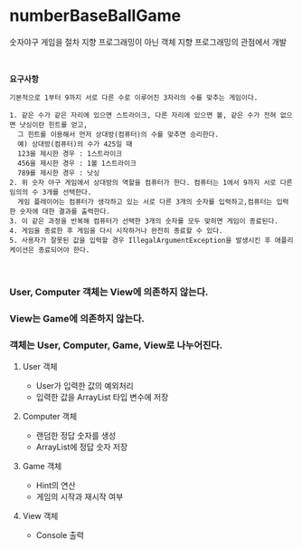 # numberBaseBallGame
숫자야구 게임을 절차 지향 프로그래밍이 아닌 객체 지향 프로그래밍의 관점에서 개발

<br>

**요구사항**
```
기본적으로 1부터 9까지 서로 다른 수로 이루어진 3자리의 수를 맞추는 게임이다.

1. 같은 수가 같은 자리에 있으면 스트라이크, 다른 자리에 있으면 볼, 같은 수가 전혀 없으면 낫싱이란 힌트를 얻고,
  그 힌트를 이용해서 먼저 상대방(컴퓨터)의 수를 맞추면 승리한다.
  예) 상대방(컴퓨터)의 수가 425일 때
  123을 제시한 경우 : 1스트라이크
  456을 제시한 경우 : 1볼 1스트라이크
  789를 제시한 경우 : 낫싱
2. 위 숫자 야구 게임에서 상대방의 역할을 컴퓨터가 한다. 컴퓨터는 1에서 9까지 서로 다른 임의의 수 3개를 선택한다.
  게임 플레이어는 컴퓨터가 생각하고 있는 서로 다른 3개의 숫자를 입력하고,컴퓨터는 입력한 숫자에 대한 결과를 출력한다.
3. 이 같은 과정을 반복해 컴퓨터가 선택한 3개의 숫자를 모두 맞히면 게임이 종료된다.
4. 게임을 종료한 후 게임을 다시 시작하거나 완전히 종료할 수 있다.
5. 사용자가 잘못된 값을 입력할 경우 IllegalArgumentException을 발생시킨 후 애플리케이션은 종료되어야 한다.

```

<br>

### User, Computer 객체는 View에 의존하지 않는다.
### View는 Game에 의존하지 않는다.
### 객체는 User, Computer, Game, View로 나누어진다.

1. User 객체
   - User가 입력한 값의 예외처리
   - 입력한 값을 ArrayList 타입 변수에 저장

2. Computer 객체
    - 랜덤한 정답 숫자를 생성
    - ArrayList에 정답 숫자 저장

3. Game 객체
    - Hint의 연산
    - 게임의 시작과 재시작 여부

4. View 객체
    - Console 출력


